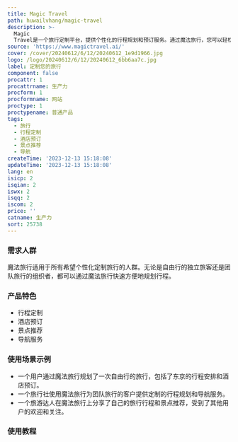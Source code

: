 ```yaml
---
title: Magic Travel
path: huwailvhang/magic-travel
description: >-
  Magic
  Travel是一个旅行定制平台，提供个性化的行程规划和预订服务。通过魔法旅行，您可以轻松创建并管理您的旅行计划，包括目的地、出发时间、酒店预订等。魔法旅行的主要功能包括行程定制、酒店预订、景点推荐和导航服务。不管您是去东京、巴黎还是纽约，魔法旅行都能帮助您打造一个完美的旅行。
source: 'https://www.magictravel.ai/'
cover: /cover/20240612/6/12/20240612_1e9d1966.jpg
logo: /logo/20240612/6/12/20240612_6bb6aa7c.jpg
label: 定制您的旅行
component: false
procattr: 1
procattrname: 生产力
procform: 1
procformname: 网站
proctype: 1
proctypename: 普通产品
tags:
  - 旅行
  - 行程定制
  - 酒店预订
  - 景点推荐
  - 导航
createTime: '2023-12-13 15:18:08'
updateTime: '2023-12-13 15:18:08'
lang: en
isicp: 2
isqian: 2
iswx: 2
isqq: 2
iscom: 2
price: ''
catname: 生产力
sort: 25738
---
```




### 需求人群
魔法旅行适用于所有希望个性化定制旅行的人群。无论是自由行的独立旅客还是团队旅行的组织者，都可以通过魔法旅行快速方便地规划行程。

### 产品特色
- 行程定制
- 酒店预订
- 景点推荐
- 导航服务

### 使用场景示例
- 一个用户通过魔法旅行规划了一次自由行的旅行，包括了东京的行程安排和酒店预订。
- 一个旅行社使用魔法旅行为团队旅行的客户提供定制的行程规划和导航服务。
- 一个旅游达人在魔法旅行上分享了自己的旅行行程和景点推荐，受到了其他用户的欢迎和关注。

### 使用教程


  
